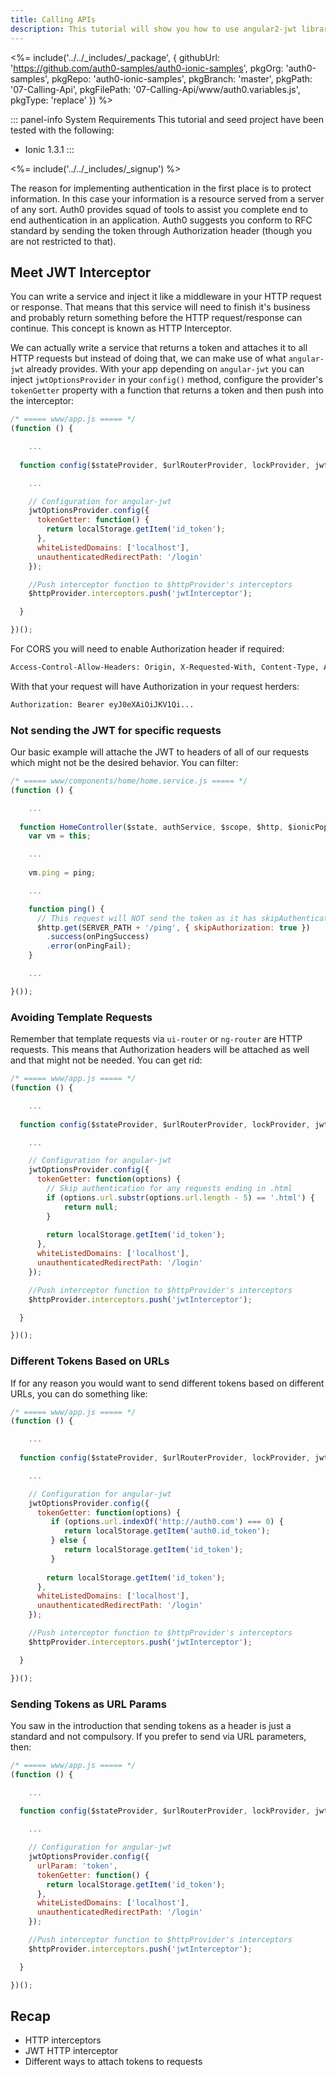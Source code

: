 ```yaml
---
title: Calling APIs
description: This tutorial will show you how to use angular2-jwt library in Ionic to make authenticated api calls.
---
```


<%= include('../../_includes/_package', {
  githubUrl: 'https://github.com/auth0-samples/auth0-ionic-samples',
  pkgOrg: 'auth0-samples',
  pkgRepo: 'auth0-ionic-samples',
  pkgBranch: 'master',
  pkgPath: '07-Calling-Api',
  pkgFilePath: '07-Calling-Api/www/auth0.variables.js',
  pkgType: 'replace'
}) %>

::: panel-info System Requirements
This tutorial and seed project have been tested with the following:

* Ionic 1.3.1
:::

<%= include('../../_includes/_signup') %>

The reason for implementing authentication in the first place is to protect information. In this case your information is a resource served from a server of any sort. Auth0 provides squad of tools to assist you complete end to end authentication in an application. Auth0 suggests you conform to RFC standard by sending the token through Authorization header (though you are not restricted to that).

## Meet JWT Interceptor

You can write a service and inject it like a middleware in your HTTP request or response. That means that this service will need to finish it's business and probably return something before the HTTP request/response can continue. This concept is known as HTTP Interceptor.

We can actually write a service that returns a token and attaches it to all HTTP requests but instead of doing that, we can  make use of what `angular-jwt` already provides. With your app depending on `angular-jwt` you can inject `jwtOptionsProvider` in your `config()` method, configure the provider's `tokenGetter` property with a function that returns a token and then push into the interceptor:

```js
/* ===== www/app.js ===== */
(function () {

	...
 
  function config($stateProvider, $urlRouterProvider, lockProvider, jwtOptionsProvider, $httpProvider) {

    ...

    // Configuration for angular-jwt
    jwtOptionsProvider.config({
      tokenGetter: function() {
        return localStorage.getItem('id_token');
      },
      whiteListedDomains: ['localhost'],
      unauthenticatedRedirectPath: '/login'
    });

    //Push interceptor function to $httpProvider's interceptors
    $httpProvider.interceptors.push('jwtInterceptor');

  }

})();
```

For CORS you will need to enable Authorization header if required:

```bash
Access-Control-Allow-Headers: Origin, X-Requested-With, Content-Type, Accept, Authorization
```
With that your request will have Authorization in your request herders:

```bash
Authorization: Bearer eyJ0eXAiOiJKV1Qi...
```

### Not sending the JWT for specific requests
Our basic example will attache the JWT to headers of all of our requests which might not be the desired behavior. You can filter:

```js 
/* ===== www/components/home/home.service.js ===== */
(function () {

	...
	
  function HomeController($state, authService, $scope, $http, $ionicPopup) {
    var vm = this;

	...
	
    vm.ping = ping;

	...

    function ping() {
	  // This request will NOT send the token as it has skipAuthentication
      $http.get(SERVER_PATH + '/ping', { skipAuthorization: true })
        .success(onPingSuccess)
        .error(onPingFail);
    }

	...

}());
```

### Avoiding Template Requests
Remember that template requests via `ui-router` or `ng-router` are HTTP requests. This means that Authorization headers will be attached as well and that might not be needed. You can get rid:

```js
/* ===== www/app.js ===== */
(function () {

	...
 
  function config($stateProvider, $urlRouterProvider, lockProvider, jwtOptionsProvider, $httpProvider) {

    ...

    // Configuration for angular-jwt
    jwtOptionsProvider.config({
      tokenGetter: function(options) {
		// Skip authentication for any requests ending in .html
		if (options.url.substr(options.url.length - 5) == '.html') {
			return null;
		}
		
        return localStorage.getItem('id_token');
      },
      whiteListedDomains: ['localhost'],
      unauthenticatedRedirectPath: '/login'
    });

    //Push interceptor function to $httpProvider's interceptors
    $httpProvider.interceptors.push('jwtInterceptor');

  }

})();
```

### Different Tokens Based on URLs
If for any reason you would want to send different tokens based on different URLs, you can do something like:

```js
/* ===== www/app.js ===== */
(function () {

	...
 
  function config($stateProvider, $urlRouterProvider, lockProvider, jwtOptionsProvider, $httpProvider) {

    ...

    // Configuration for angular-jwt
    jwtOptionsProvider.config({
      tokenGetter: function(options) {
		 if (options.url.indexOf('http://auth0.com') === 0) {
			return localStorage.getItem('auth0.id_token');
		 } else {
			return localStorage.getItem('id_token');
		 }
	  
        return localStorage.getItem('id_token');
      },
      whiteListedDomains: ['localhost'],
      unauthenticatedRedirectPath: '/login'
    });

    //Push interceptor function to $httpProvider's interceptors
    $httpProvider.interceptors.push('jwtInterceptor');

  }

})();
```

### Sending Tokens as URL Params
You saw in the introduction that sending tokens as a header is just a standard and not compulsory. If you prefer to send via URL parameters, then:

```js
/* ===== www/app.js ===== */
(function () {

	...
 
  function config($stateProvider, $urlRouterProvider, lockProvider, jwtOptionsProvider, $httpProvider) {

    ...

    // Configuration for angular-jwt
    jwtOptionsProvider.config({
	  urlParam: 'token',
      tokenGetter: function() {
        return localStorage.getItem('id_token');
      },
      whiteListedDomains: ['localhost'],
      unauthenticatedRedirectPath: '/login'
    });

    //Push interceptor function to $httpProvider's interceptors
    $httpProvider.interceptors.push('jwtInterceptor');

  }

})();
```

## Recap
- HTTP interceptors
- JWT HTTP interceptor
- Different ways to attach tokens to requests
